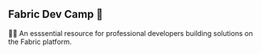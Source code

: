 ## Fabric Dev Camp 👋

🙋‍♀️ An esssential resource for professional developers building solutions on the Fabric platform.
